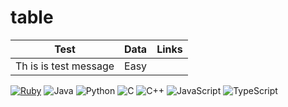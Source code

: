 # table
| Test | Data | Links|
|------|------|:----:|
| Th is is test message | Easy | |



[![Ruby](https://img.icons8.com/office/30/000000/ruby-programming-language.png)](https://www.google.com)
![Java](https://img.icons8.com/color/40/000000/java-coffee-cup-logo.png)
![Python](https://img.icons8.com/color/35/000000/python.png)
![C]()
![C++]()
![JavaScript]()
![TypeScript]()